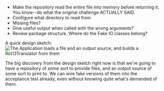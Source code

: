 * Make the repository read the entire file into memory before returning it. You know--do what the
  original challenge ACTUALLY SAID.
* Configure what directory to read from
* Missing files?
* Give useful output when called with the wrong arguments?
* Review package structure. Where do the Fake IO classes belong?

A quick design sketch:
![The Application loads a file and an output source, and builds a Rot13Translator from them](http://www.diagrammr.com/png?key=dG6ESsAeogH)

The big discovery from the design sketch right now is that we're going to have a repository of some
sort to provide files, and an output source of some sort to print to. We can wire fake versions of
them into the acceptance test already, even without knowing quite what's demanded of them.